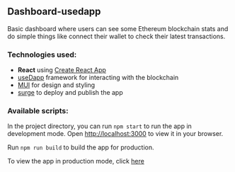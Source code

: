 ## Dashboard-usedapp

Basic dashboard where users can see some Ethereum blockchain stats and do simple things like connect their wallet to check their latest transactions.

### Technologies used:

- **React** using [Create React App](https://github.com/facebook/create-react-app)
- [useDapp](https://github.com/TrueFiEng/useDApp) framework for interacting with the blockchain
- [MUI](https://mui.com/) for design and styling
- [surge](https://surge.sh/) to deploy and publish the app

### Available scripts:

In the project directory, you can run `npm start` to run the app in development mode.
Open [http://localhost:3000](http://localhost:3000) to view it in your browser.

Run `npm run build` to build the app for production.

To view the app in production mode, click [here](https://dashboard-usedapp.surge.sh/)
